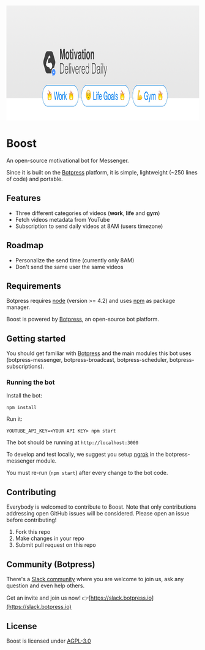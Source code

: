 <a href='https://m.me/BoostFuel'><img src='/assets/banner.png' height='300px'></a>

# Boost

An open-source motivational bot for Messenger.

Since it is built on the [Botpress](https://github.com/botpress/botpress) platform, it is simple, lightweight (~250 lines of code) and portable.

## Features

- Three different categories of videos (**work**, **life** and **gym**)
- Fetch videos metadata from YouTube
- Subscription to send daily videos at 8AM (users timezone)

## Roadmap

- Personalize the send time (currently only 8AM)
- Don't send the same user the same videos

## Requirements

Botpress requires [node](https://nodejs.org) (version >= 4.2) and uses [npm](https://www.npmjs.com) as package manager.

Boost is powered by [Botpress](https://github.com/botpress/botpress), an open-source bot platform.

## Getting started

You should get familiar with [Botpress](https://github.com/botpress/botpress) and the main modules this bot uses (botpress-messenger, botpress-broadcast, botpress-scheduler, botpress-subscriptions).

### Running the bot

Install the bot:

```
npm install
```

Run it:

```
YOUTUBE_API_KEY=<YOUR API KEY> npm start
```

The bot should be running at `http://localhost:3000`

To develop and test locally, we suggest you setup [ngrok](https://ngrok.com/) in the botpress-messenger module.

You must re-run (`npm start`) after every change to the bot code.

## Contributing

Everybody is welcomed to contribute to Boost. Note that only contributions addressing open GitHub issues will be considered. Please open an issue before contributing!

1. Fork this repo
2. Make changes in your repo
3. Submit pull request on this repo

## Community (Botpress)

There's a [Slack community](https://slack.botpress.io) where you are welcome to join us, ask any question and even help others.

Get an invite and join us now! 👉[https://slack.botpress.io](https://slack.botpress.io)

## License

Boost is licensed under [AGPL-3.0](/LICENSE)
